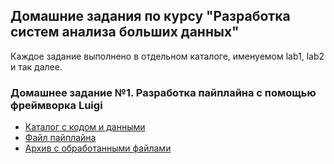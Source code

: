 ## Домашние задания по курсу "Разработка систем анализа больших данных"

Каждое задание выполнено в отдельном каталоге, именуемом lab1, lab2 и так далее.

### Домашнее задание №1. Разработка пайплайна с помощью фреймворка Luigi
 - [Каталог с кодом и данными](https://github.com/Losyash/dbdas_i_hw/tree/master/lab_1)
 - [Файл пайплайна](https://github.com/Losyash/dbdas_i_hw/blob/master/lab_1/pipeline.py)
 - [Архив с обработанными файлами](https://github.com/Losyash/dbdas_i_hw/blob/master/lab_1/data/GSE68849.zip)